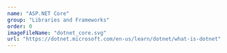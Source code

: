 ```yaml
---
name: "ASP.NET Core"
group: "Libraries and Frameworks"
order: 0
imageFileName: "dotnet_core.svg"
url: "https://dotnet.microsoft.com/en-us/learn/dotnet/what-is-dotnet"
---
```

